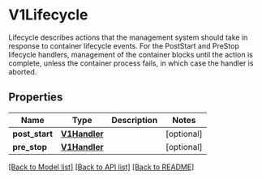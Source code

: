 # V1Lifecycle

Lifecycle describes actions that the management system should take in response to container lifecycle events. For the PostStart and PreStop lifecycle handlers, management of the container blocks until the action is complete, unless the container process fails, in which case the handler is aborted.

## Properties
Name | Type | Description | Notes
------------ | ------------- | ------------- | -------------
**post_start** | [**V1Handler**](V1Handler.md) |  | [optional] 
**pre_stop** | [**V1Handler**](V1Handler.md) |  | [optional] 

[[Back to Model list]](../README.md#documentation-for-models) [[Back to API list]](../README.md#documentation-for-api-endpoints) [[Back to README]](../README.md)


